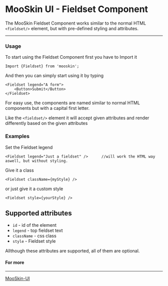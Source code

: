 # MooSkin UI - Fieldset Component

The MooSkin Fieldset Component works similar to the normal HTML `<fieldset/>` element, but with pre-defined styling and attributes.

___

### Usage

To start using the Fieldset Component first you have to Import it

```
Import {Fieldset} from 'mooskin';
```

And then you can simply start using it by typing

```
<Fieldset legend="A form">
    <Button>Submit</Button>
</Fieldset>
```

For easy use, the components are named similar to normal HTML components but with a capital first letter.

Like the `<fieldset/>` element it will accept given attributes and render differently based on the given attributes

### Examples

Set the Fieldset legend

```
<Fieldset legend="Just a fieldset" />      //will work the HTML way aswell, but without styling.
```

Give it a class 

```
<Fieldset className={myStyle} />
```

or just give it a custom style

```
<Fieldset style={yourStyle} />
```

<div class="playground-doc">

## Supported attributes 

* `id` - id of the element
* `legend` - top fieldset text
* `className` - css class
* `style` - Fieldset style

</div>

Allthough these attributes are supported, all of them are optional.

#### For more

___

[MooSkin-UI](https://github.com/moosend/mooskin-ui)